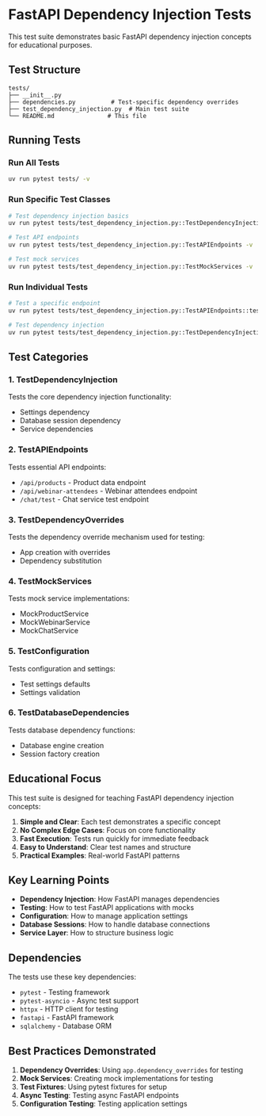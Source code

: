 # FastAPI Dependency Injection Tests

This test suite demonstrates basic FastAPI dependency injection concepts for educational purposes.

## Test Structure

```
tests/
├── __init__.py
├── dependencies.py          # Test-specific dependency overrides
├── test_dependency_injection.py  # Main test suite
└── README.md               # This file
```

## Running Tests

### Run All Tests
```bash
uv run pytest tests/ -v
```

### Run Specific Test Classes
```bash
# Test dependency injection basics
uv run pytest tests/test_dependency_injection.py::TestDependencyInjection -v

# Test API endpoints
uv run pytest tests/test_dependency_injection.py::TestAPIEndpoints -v

# Test mock services
uv run pytest tests/test_dependency_injection.py::TestMockServices -v
```

### Run Individual Tests
```bash
# Test a specific endpoint
uv run pytest tests/test_dependency_injection.py::TestAPIEndpoints::test_products_endpoint -v

# Test dependency injection
uv run pytest tests/test_dependency_injection.py::TestDependencyInjection::test_settings_dependency -v
```

## Test Categories

### 1. TestDependencyInjection
Tests the core dependency injection functionality:
- Settings dependency
- Database session dependency  
- Service dependencies

### 2. TestAPIEndpoints
Tests essential API endpoints:
- `/api/products` - Product data endpoint
- `/api/webinar-attendees` - Webinar attendees endpoint
- `/chat/test` - Chat service test endpoint

### 3. TestDependencyOverrides
Tests the dependency override mechanism used for testing:
- App creation with overrides
- Dependency substitution

### 4. TestMockServices
Tests mock service implementations:
- MockProductService
- MockWebinarService  
- MockChatService

### 5. TestConfiguration
Tests configuration and settings:
- Test settings defaults
- Settings validation

### 6. TestDatabaseDependencies
Tests database dependency functions:
- Database engine creation
- Session factory creation

## Educational Focus

This test suite is designed for teaching FastAPI dependency injection concepts:

1. **Simple and Clear**: Each test demonstrates a specific concept
2. **No Complex Edge Cases**: Focus on core functionality
3. **Fast Execution**: Tests run quickly for immediate feedback
4. **Easy to Understand**: Clear test names and structure
5. **Practical Examples**: Real-world FastAPI patterns

## Key Learning Points

- **Dependency Injection**: How FastAPI manages dependencies
- **Testing**: How to test FastAPI applications with mocks
- **Configuration**: How to manage application settings
- **Database Sessions**: How to handle database connections
- **Service Layer**: How to structure business logic

## Dependencies

The tests use these key dependencies:
- `pytest` - Testing framework
- `pytest-asyncio` - Async test support
- `httpx` - HTTP client for testing
- `fastapi` - FastAPI framework
- `sqlalchemy` - Database ORM

## Best Practices Demonstrated

1. **Dependency Overrides**: Using `app.dependency_overrides` for testing
2. **Mock Services**: Creating mock implementations for testing
3. **Test Fixtures**: Using pytest fixtures for setup
4. **Async Testing**: Testing async FastAPI endpoints
5. **Configuration Testing**: Testing application settings